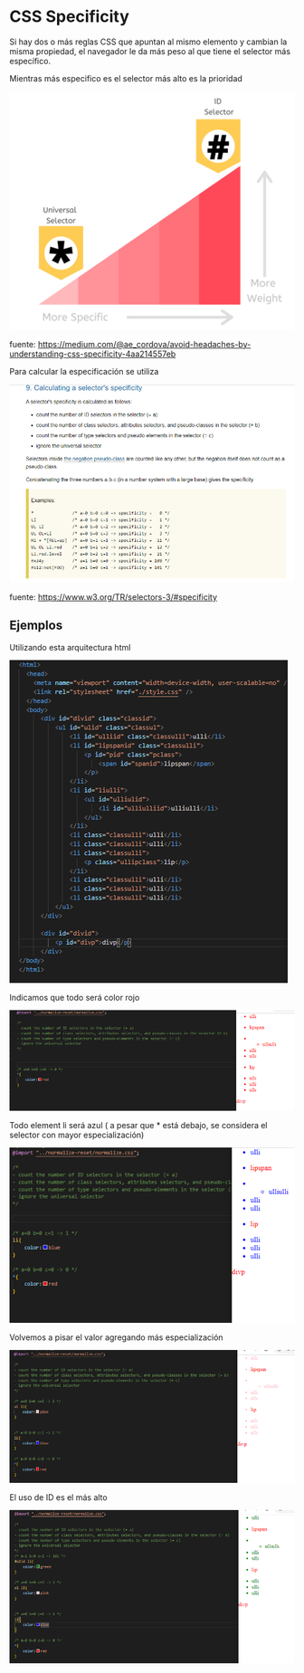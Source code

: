 # CSS Specificity

Si hay dos o más reglas CSS que apuntan al mismo elemento y cambian la misma propiedad, el navegador le da más peso al que tiene el selector más específico.

Mientras más especifico es el selector más alto es la prioridad

![hierarchy](./images/jerarquia.png)

fuente: <https://medium.com/@ae_cordova/avoid-headaches-by-understanding-css-specificity-4aa214557eb>

Para calcular la especificación se utiliza

![specificity](./images/specificityw3.PNG)

fuente: <https://www.w3.org/TR/selectors-3/#specificity>

## Ejemplos

Utilizando esta arquitectura html

![html](./images/htmlexample.PNG)

Indicamos que todo será color rojo

![css1](./images/1csshtml.PNG)

Todo element li será azul ( a pesar que * está debajo, se considera el selector con mayor especialización)

![css2](./images/2csshtml.PNG)

Volvemos a pisar el valor agregando más especialización

![css3](./images/3csshtml.PNG)

El uso de ID es el más alto

![css4](./images/4csshtml.PNG)